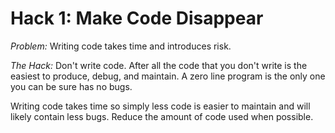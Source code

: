 # Hack 1: Make Code Disappear

*Problem:* Writing code takes time and introduces risk.

*The Hack:* Don't write code. After all the code that you don't write is the easiest to produce, debug, and maintain. A zero line program is the only one you can be sure has no bugs.

Writing code takes time so simply less code is easier to maintain and will likely contain less bugs. Reduce the amount of code used when possible.
